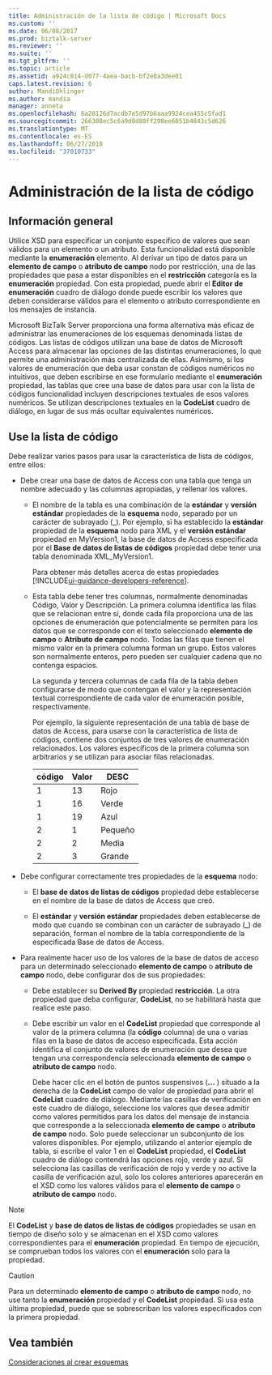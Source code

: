 ```yaml
---
title: Administración de la lista de código | Microsoft Docs
ms.custom: ''
ms.date: 06/08/2017
ms.prod: biztalk-server
ms.reviewer: ''
ms.suite: ''
ms.tgt_pltfrm: ''
ms.topic: article
ms.assetid: a924c814-d077-4aea-bacb-bf2e8a3dee01
caps.latest.revision: 6
author: MandiOhlinger
ms.author: mandia
manager: anneta
ms.openlocfilehash: 6a28126d7acdb7e5d97b6aaa9924cea455c5fad1
ms.sourcegitcommit: 266308ec5c6a9d8d80ff298ee6051b4843c5d626
ms.translationtype: MT
ms.contentlocale: es-ES
ms.lasthandoff: 06/27/2018
ms.locfileid: "37010733"
---
```

# <a name="code-list-management"></a>Administración de la lista de código

## <a name="overview"></a>Información general
Utilice XSD para especificar un conjunto específico de valores que sean válidos para un elemento o un atributo. Esta funcionalidad está disponible mediante la **enumeración** elemento. Al derivar un tipo de datos para un **elemento de campo** o **atributo de campo** nodo por restricción, una de las propiedades que pasa a estar disponibles en el **restricción** categoría es la **enumeración** propiedad. Con esta propiedad, puede abrir el **Editor de enumeración** cuadro de diálogo donde puede escribir los valores que deben considerarse válidos para el elemento o atributo correspondiente en los mensajes de instancia.  

 Microsoft BizTalk Server proporciona una forma alternativa más eficaz de administrar las enumeraciones de los esquemas denominada listas de códigos. Las listas de códigos utilizan una base de datos de Microsoft Access para almacenar las opciones de las distintas enumeraciones, lo que permite una administración más centralizada de ellas. Asimismo, si los valores de enumeración que deba usar constan de códigos numéricos no intuitivos, que deben escribirse en ese formulario mediante el **enumeración** propiedad, las tablas que cree una base de datos para usar con la lista de códigos funcionalidad incluyen descripciones textuales de esos valores numéricos. Se utilizan descripciones textuales en la **CodeList** cuadro de diálogo, en lugar de sus más ocultar equivalentes numéricos.  

## <a name="use-the-code-list"></a>Use la lista de código  
 Debe realizar varios pasos para usar la característica de lista de códigos, entre ellos:  

- Debe crear una base de datos de Access con una tabla que tenga un nombre adecuado y las columnas apropiadas, y rellenar los valores.  

  - El nombre de la tabla es una combinación de la **estándar** y **versión estándar** propiedades de la **esquema** nodo, separado por un carácter de subrayado (_). Por ejemplo, si ha establecido la **estándar** propiedad de la **esquema** nodo para XML y el **versión estándar** propiedad en MyVersion1, la base de datos de Access especificada por el **Base de datos de listas de códigos** propiedad debe tener una tabla denominada XML_MyVersion1.  

    Para obtener más detalles acerca de estas propiedades [!INCLUDE[ui-guidance-developers-reference](../includes/ui-guidance-developers-reference.md)].

  - Esta tabla debe tener tres columnas, normalmente denominadas Código, Valor y Descripción. La primera columna identifica las filas que se relacionan entre sí, donde cada fila proporciona una de las opciones de enumeración que potencialmente se permiten para los datos que se corresponde con el texto seleccionado **elemento de campo** o **Atributo de campo** nodo. Todas las filas que tienen el mismo valor en la primera columna forman un grupo. Estos valores son normalmente enteros, pero pueden ser cualquier cadena que no contenga espacios.  

     La segunda y tercera columnas de cada fila de la tabla deben configurarse de modo que contengan el valor y la representación textual correspondiente de cada valor de enumeración posible, respectivamente.  

     Por ejemplo, la siguiente representación de una tabla de base de datos de Access, para usarse con la característica de lista de códigos, contiene dos conjuntos de tres valores de enumeración relacionados. Los valores específicos de la primera columna son arbitrarios y se utilizan para asociar filas relacionadas.  


    | código | Valor |  DESC  |
    |------|-------|--------|
    |  1   |  13   |  Rojo   |
    |  1   |  16   | Verde  |
    |  1   |  19   |  Azul  |
    |  2   |   1   | Pequeño  |
    |  2   |   2   | Media |
    |  2   |   3   | Grande  |


- Debe configurar correctamente tres propiedades de la **esquema** nodo:  

  -   El **base de datos de listas de códigos** propiedad debe establecerse en el nombre de la base de datos de Access que creó.  

  -   El **estándar** y **versión estándar** propiedades deben establecerse de modo que cuando se combinan con un carácter de subrayado (_) de separación, forman el nombre de la tabla correspondiente de la especificada Base de datos de Access.  

- Para realmente hacer uso de los valores de la base de datos de acceso para un determinado seleccionado **elemento de campo** o **atributo de campo** nodo, debe configurar dos de sus propiedades:  

  -   Debe establecer su **Derived By** propiedad **restricción**. La otra propiedad que deba configurar, **CodeList**, no se habilitará hasta que realice este paso.  

  -   Debe escribir un valor en el **CodeList** propiedad que corresponde al valor de la primera columna (la **código** columna) de una o varias filas en la base de datos de acceso especificada. Esta acción identifica el conjunto de valores de enumeración que desea que tengan una correspondencia seleccionada **elemento de campo** o **atributo de campo** nodo.  

       Debe hacer clic en el botón de puntos suspensivos (**...** ) situado a la derecha de la **CodeList** campo de valor de propiedad para abrir el **CodeList** cuadro de diálogo. Mediante las casillas de verificación en este cuadro de diálogo, seleccione los valores que desea admitir como valores permitidos para los datos del mensaje de instancia que corresponde a la seleccionada **elemento de campo** o **atributo de campo** nodo. Solo puede seleccionar un subconjunto de los valores disponibles. Por ejemplo, utilizando el anterior ejemplo de tabla, si escribe el valor 1 en el **CodeList** propiedad, el **CodeList** cuadro de diálogo contendrá las opciones rojo, verde y azul. Si selecciona las casillas de verificación de rojo y verde y no active la casilla de verificación azul, solo los colores anteriores aparecerán en el XSD como los valores válidos para el **elemento de campo** o **atributo de campo** nodo.  

> [!NOTE]
>  El **CodeList** y **base de datos de listas de códigos** propiedades se usan en tiempo de diseño solo y se almacenan en el XSD como valores correspondientes para el **enumeración** propiedad. En tiempo de ejecución, se comprueban todos los valores con el **enumeración** solo para la propiedad.  

> [!CAUTION]
>  Para un determinado **elemento de campo** o **atributo de campo** nodo, no use tanto la **enumeración** propiedad y el **CodeList** propiedad. Si usa esta última propiedad, puede que se sobrescriban los valores especificados con la primera propiedad.  

## <a name="see-also"></a>Vea también  
 [Consideraciones al crear esquemas](../core/considerations-when-creating-schemas.md)